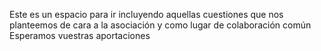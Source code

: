 Este es un espacio para ir incluyendo aquellas cuestiones que nos planteemos de cara a la asociación y como lugar de colaboración común
Esperamos vuestras aportaciones
